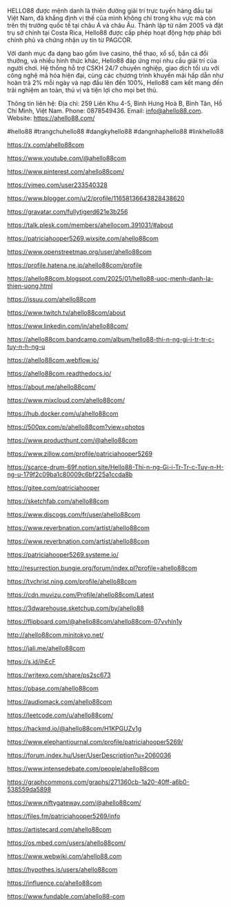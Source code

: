 HELLO88 được mệnh danh là thiên đường giải trí trực tuyến hàng đầu tại Việt Nam, đã khẳng định vị thế của mình không chỉ trong khu vực mà còn trên thị trường quốc tế tại châu Á và châu Âu. Thành lập từ năm 2005 và đặt trụ sở chính tại Costa Rica, Hello88 được cấp phép hoạt động hợp pháp bởi chính phủ và chứng nhận uy tín từ PAGCOR.

Với danh mục đa dạng bao gồm live casino, thể thao, xổ số, bắn cá đổi thưởng, và nhiều hình thức khác, Hello88 đáp ứng mọi nhu cầu giải trí của người chơi. Hệ thống hỗ trợ CSKH 24/7 chuyên nghiệp, giao dịch tối ưu với công nghệ mã hóa hiện đại, cùng các chương trình khuyến mãi hấp dẫn như hoàn trả 2% mỗi ngày và nạp đầu lên đến 100%, Hello88 cam kết mang đến trải nghiệm an toàn, thú vị và tiện lợi cho mọi bet thủ.

Thông tin liên hệ:
Địa chỉ: 259 Liên Khu 4-5, Bình Hưng Hoà B, Bình Tân, Hồ Chí Minh, Việt Nam.
Phone: 0878549436.
Email: info@ahello88.com.
Website: https://ahello88.com/

#hello88 #trangchuhello88 #dangkyhello88 #dangnhaphello88 #linkhello88

https://x.com/ahello88com

https://www.youtube.com/@ahello88com

https://www.pinterest.com/ahello88com/

https://vimeo.com/user233540328

https://www.blogger.com/u/2/profile/11658136643828438620

https://gravatar.com/fullytigerd621e3b256

https://talk.plesk.com/members/ahellocom.391031/#about

https://patriciahooper5269.wixsite.com/ahello88com

https://www.openstreetmap.org/user/ahello88com

https://profile.hatena.ne.jp/ahello88com/profile

https://ahello88com.blogspot.com/2025/01/hello88-uoc-menh-danh-la-thien-uong.html

https://issuu.com/ahello88com

https://www.twitch.tv/ahello88com/about

https://www.linkedin.com/in/ahello88com/

https://ahello88com.bandcamp.com/album/hello88-thi-n-ng-gi-i-tr-tr-c-tuy-n-h-ng-u

https://ahello88com.webflow.io/

https://ahello88com.readthedocs.io/

https://about.me/ahello88com/

https://www.mixcloud.com/ahello88com/

https://hub.docker.com/u/ahello88com

https://500px.com/p/ahello88com?view=photos

https://www.producthunt.com/@ahello88com

https://www.zillow.com/profile/patriciahooper5269

https://scarce-drum-69f.notion.site/Hello88-Thi-n-ng-Gi-i-Tr-Tr-c-Tuy-n-H-ng-u-179f2c09ba1c80009c6bf225a1ccda8b

https://gitee.com/patriciahooper

https://sketchfab.com/ahello88com

https://www.discogs.com/fr/user/ahello88com

https://www.reverbnation.com/artist/ahello88com

https://www.reverbnation.com/artist/ahello88com

https://patriciahooper5269.systeme.io/

http://resurrection.bungie.org/forum/index.pl?profile=ahello88com

https://tvchrist.ning.com/profile/ahello88com

https://cdn.muvizu.com/Profile/ahello88com/Latest

https://3dwarehouse.sketchup.com/by/ahello88

https://flipboard.com/@ahello88com/ahello88com-07vvhln1y

http://ahello88com.minitokyo.net/

https://jali.me/ahello88com

https://s.id/ihEcF

https://writexo.com/share/ps2sc673

https://pbase.com/ahello88com

https://audiomack.com/ahello88com

https://leetcode.com/u/ahello88com/

https://hackmd.io/@ahello88com/H1KPGUZv1g

https://www.elephantjournal.com/profile/patriciahooper5269/

https://forum.index.hu/User/UserDescription?u=2060036

https://www.intensedebate.com/people/ahello88com

https://graphcommons.com/graphs/271360cb-1a20-40ff-a6b0-538559da5898

https://www.niftygateway.com/@ahello88com/

https://files.fm/patriciahooper5269/info

https://artistecard.com/ahello88com

https://os.mbed.com/users/ahello88com/

https://www.webwiki.com/ahello88.com

https://hypothes.is/users/ahello88com

https://influence.co/ahello88com

https://www.fundable.com/ahello88-com